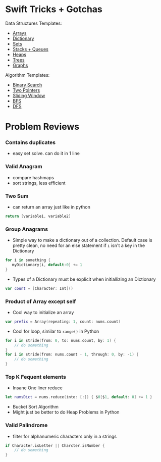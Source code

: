# Swift Tricks + Gotchas

Data Structures Templates:
- [Arrays](./Notes/DataStructuresTemplates/Arrays.md)
- [Dictionary](./Notes/DataStructuresTemplates/Dictionary.md)
- [Sets](./Notes/DataStructuresTemplates/Sets.md)
- [Stacks + Queues](./Notes/DataStructuresTemplates/Stacks+Queues.md)
- [Heaps](./Notes/DataStructuresTemplates/Heaps.md)
- [Trees](./Notes/DataStructuresTemplates/Trees.md)
- [Graphs](./Notes/DataStructuresTemplates/Graphs.md)

Algorithm Templates:
- [Binary Search](./Notes/AlgoTemplates/BinarySearch.md)
- [Two Pointers](./Notes/AlgoTemplates/TwoPointerAlgos.md)
- [Sliding Window](./Notes/AlgoTemplates/SlidingWindow.md)
- [BFS](./Notes/AlgoTemplates/BFS.md)
- [DFS](./Notes/AlgoTemplates/DFS.md)

# Problem Reviews
### Contains duplicates
- easy set solve. can do it in 1 line

### Valid Anagram
- compare hashmaps
- sort strings, less efficient

### Two Sum
- can return an array just like in python
```swift
return [variable1, variable2]
```

### Group Anagrams
- Simple way to make a dictionary out of a collection. Default case is pretty clean, no need for an else statement if `i` isn't a key in the Dictionary
```swift
for i in something {
   myDictionary[i, default:0] += 1
}
```
- Types of a Dictionary must be explicit when initiallizing an Dictionary
```swift
var count = [Character: Int]()
```

### Product of Array except self
- Cool way to initialize an array
```swift
var prefix = Array(repeating: 1, count: nums.count)
```
- Cool for loop, similar to `range()` in Python
```swift
for i in stride(from: 0, to: nums.count, by: 1) {
    // do something
}
for i in stride(from: nums.count - 1, through: 0, by: -1) {
    // do something
}
```

### Top K Fequent elements
- Insane One liner reduce
```swift
let numsDict = nums.reduce(into: [:]) { $0[$1, default: 0] += 1 }
```
- Bucket Sort Algorithm
- Might just be better to do Heap Problems in Python

### Valid Palindrome
- filter for alphanumeric characters only in a strings
```swift
if Character.isLetter || Charcter.isNumber {
    // do something
}
```